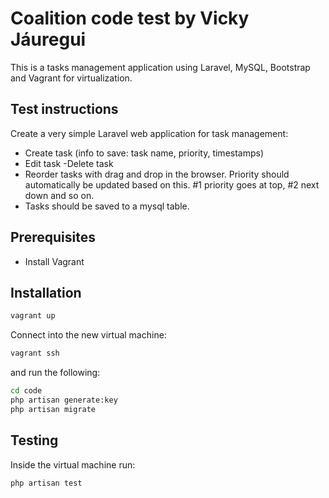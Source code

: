 # Coalition code test by Vicky Jáuregui

This is a tasks management application using Laravel, MySQL, Bootstrap and Vagrant for virtualization.

## Test instructions
Create a very simple Laravel web application for task management: 
- Create task (info to save: task name, priority, timestamps) 
- Edit task -Delete task 
- Reorder tasks with drag and drop in the browser. Priority should automatically be updated based on this. #1 priority goes at top, #2 next down and so on. 
- Tasks should be saved to a mysql table.

## Prerequisites
- Install Vagrant

## Installation

```bash
vagrant up
```
Connect into the new virtual machine:
 ```bash
 vagrant ssh
 ```
 and run the following:
```bash
cd code
php artisan generate:key
php artisan migrate
```

## Testing
Inside the virtual machine run:
```bash
php artisan test
```

